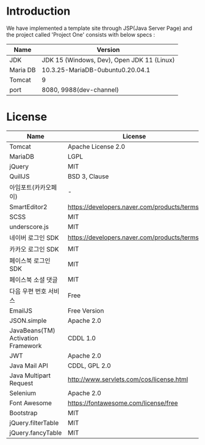 # Introduction
We have implemented a template site through JSP(Java Server Page)
and the project called 'Project One' consists with below specs :

|Name|Version|
|--|--|
|JDK|JDK 15 (Windows, Dev), Open JDK 11 (Linux)|
|Maria DB|10.3.25-MariaDB-0ubuntu0.20.04.1|
|Tomcat|9|
|port|8080, 9988(dev-channel)|

# License

|Name|License|URL|
|--|--|--|
| Tomcat | Apache License 2.0 | http://tomcat.apache.org/ |
| MariaDB | LGPL | https://mariadb.com |
| jQuery | MIT | https://jquery.org/license/ |
| QuillJS | BSD 3, Clause  | https://github.com/quilljs/quill/blob/develop/LICENSE |
| 아임포트(카카오페이) | - | https://github.com/iamport/iamport-rest-client-java
| SmartEditor2 | https://developers.naver.com/products/terms/ | https://github.com/naver/smarteditor2 |
| SCSS | MIT | https://github.com/duojs/sass/blob/master/license |
| underscore.js | MIT | https://github.com/jashkenas/underscore/blob/master/LICENSE |
| 네이버 로그인 SDK | https://developers.naver.com/products/terms/ | https://developers.naver.com/docs/login/overview/ |
| 카카오 로그인 SDK | MIT | https://developers.kakao.com/docs/latest/ko/kakaologin/common |
| 페이스북 로그인 SDK | MIT | - |
| 페이스북 소셜 댓글 | MIT | - |
| 다음 우편 번호 서비스 | Free | http://postcode.map.daum.net/ |
| EmailJS | Free Version | https://www.emailjs.com/ |
| JSON.simple | Apache 2.0 | https://mvnrepository.com/artifact/com.googlecode.json|simple/json|simple/1.1.1 |
| JavaBeans(TM) Activation Framework | CDDL 1.0 | https://mvnrepository.com/artifact/javax.activation/activation/1.1.1 |
| JWT | Apache 2.0 | https://mvnrepository.com/artifact/io.jsonwebtoken/jjwt/0.9.0 |
| Java Mail API | CDDL, GPL 2.0 | https://mvnrepository.com/artifact/javax.mail/mail/1.4.7 |
| Java Multipart Request | http://www.servlets.com/cos/license.html | http://www.servlets.com/cos/ |
| Selenium | Apache 2.0 | https://www.selenium.dev/ |
| Font Awesome | https://fontawesome.com/license/free | https://fontawesome.com/ |
| Bootstrap | MIT | https://getbootstrap.com/docs/4.0/about/license/ |
| jQuery.filterTable | MIT | https://github.com/sunnywalker/jQuery.FilterTable |
| jQuery.fancyTable | MIT | https://github.com/myspace-nu/jquery.fancyTable |